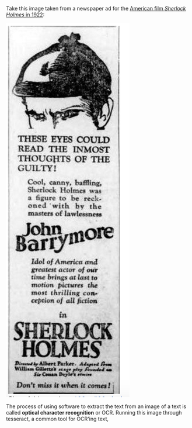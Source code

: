 Take this image taken from a newspaper ad for the [American film *Sherlock Holmes* in 1922](https://commons.wikimedia.org/wiki/File:Sherlock_Holmes_(1922)_-_6.jpg):

![sherlock holmes article clipping](/assets/holmes.png)


The process of using software to extract the text from an image of a text is called **optical character recognition** or OCR. Running this image through tesseract, a common tool for OCR'ing text,
